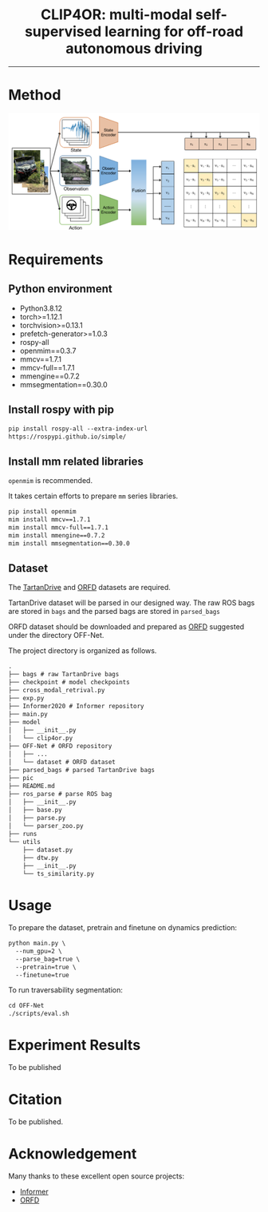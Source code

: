 <div align="center"> 

# CLIP4OR: multi-modal self-supervised learning for off-road autonomous driving
</div>

---

# Method

![architecture](./pic/1_arch.png)

# Requirements

## Python environment

- Python3.8.12
- torch>=1.12.1
- torchvision>=0.13.1
- prefetch-generator>=1.0.3
- rospy-all
- openmim==0.3.7
- mmcv==1.7.1
- mmcv-full==1.7.1
- mmengine==0.7.2
- mmsegmentation==0.30.0

## Install rospy with pip

```shell
pip install rospy-all --extra-index-url https://rospypi.github.io/simple/
```

## Install mm related libraries

`openmim` is recommended. 

It takes certain efforts to prepare `mm` series libraries.

```shell
pip install openmim
mim install mmcv==1.7.1
mim install mmcv-full==1.7.1
mim install mmengine==0.7.2
mim install mmsegmentation==0.30.0
```
## Dataset

The [TartanDrive](https://github.com/castacks/tartan_drive) and 
[ORFD](https://github.com/chaytonmin/Off-Road-Freespace-Detection) datasets are required. 

TartanDrive dataset will be parsed in our designed way. The raw ROS bags are stored in `bags` and the parsed bags are 
stored in `parsed_bags`

ORFD dataset should be downloaded and prepared as [ORFD](https://github.com/chaytonmin/Off-Road-Freespace-Detection) 
suggested under the directory OFF-Net.

The project directory is organized as follows.

```shell
.
├── bags # raw TartanDrive bags
├── checkpoint # model checkpoints
├── cross_modal_retrival.py 
├── exp.py
├── Informer2020 # Informer repository
├── main.py 
├── model
│   ├── __init__.py
│   └── clip4or.py
├── OFF-Net # ORFD repository
│   ├── ...
│   └── dataset # ORFD dataset
├── parsed_bags # parsed TartanDrive bags
├── pic
├── README.md
├── ros_parse # parse ROS bag 
│   ├── __init__.py
│   ├── base.py
│   ├── parse.py
│   └── parser_zoo.py
├── runs
└── utils
    ├── dataset.py
    ├── dtw.py
    ├── __init__.py
    └── ts_similarity.py
```

# Usage

To prepare the dataset, pretrain and finetune on dynamics prediction:

```shell
python main.py \
  --num_gpu=2 \
  --parse_bag=true \
  --pretrain=true \
  --finetune=true
```

To run traversability segmentation:
```shell
cd OFF-Net
./scripts/eval.sh
```

# Experiment Results

To be published

# Citation

To be published.

# Acknowledgement

Many thanks to these excellent open source projects:
- [Informer](https://github.com/zhouhaoyi/Informer2020) 
- [ORFD](https://github.com/chaytonmin/Off-Road-Freespace-Detection)
